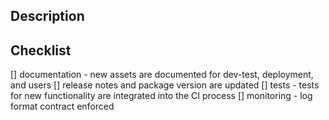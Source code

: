 ## Description

## Checklist

[] documentation - new assets are documented for dev-test, deployment, and users
[] release notes and package version are updated
[] tests - tests for new functionality are integrated into the CI process
[] monitoring - log format contract enforced

